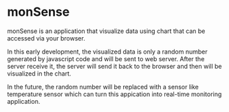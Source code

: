 # monSense

monSense is an application that visualize data using chart that can be accessed via your browser.

In this early development, the visualized data is only a random number generated by javascript code and will be sent to web server. After the server receive it, the server will send it back to the browser and then will be visualized in the chart.

In the future, the random number will be replaced with a sensor like temperature sensor which can turn this appication into real-time monitoring application.